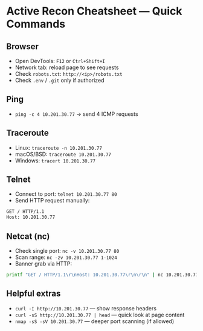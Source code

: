 # Active Recon Cheatsheet — Quick Commands

## Browser
- Open DevTools: `F12` or `Ctrl+Shift+I`
- Network tab: reload page to see requests
- Check `robots.txt`: `http://<ip>/robots.txt`
- Check `.env` / `.git` only if authorized

## Ping
- `ping -c 4 10.201.30.77`  → send 4 ICMP requests

## Traceroute
- Linux: `traceroute -n 10.201.30.77`
- macOS/BSD: `traceroute 10.201.30.77`
- Windows: `tracert 10.201.30.77`

## Telnet
- Connect to port: `telnet 10.201.30.77 80`
- Send HTTP request manually:
```bash
GET / HTTP/1.1
Host: 10.201.30.77
```

## Netcat (nc)
- Check single port: `nc -v 10.201.30.77 80`
- Scan range: `nc -zv 10.201.30.77 1-1024`
- Banner grab via HTTP:
```bash
printf "GET / HTTP/1.1\r\nHost: 10.201.30.77\r\n\r\n" | nc 10.201.30.77 80
```

## Helpful extras
- `curl -I http://10.201.30.77`  — show response headers
- `curl -sS http://10.201.30.77 | head` — quick look at page content
- `nmap -sS -sV 10.201.30.77` — deeper port scanning (if allowed)

